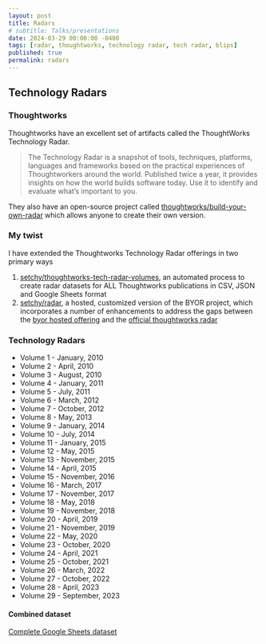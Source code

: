 ```yaml
---
layout: post
title: Radars
# subtitle: Talks/presentations
date: 2024-03-29 00:00:00 -0400
tags: [radar, thoughtworks, technology radar, tech radar, blips]
published: true
permalink: radars
---
```


## Technology Radars

### Thoughtworks

Thoughtworks have an excellent set of artifacts called the ThoughtWorks Technology Radar.

> The Technology Radar is a snapshot of tools, techniques, platforms, languages and frameworks based on the practical experiences of Thoughtworkers around the world. Published twice a year, it provides insights on how the world builds software today. Use it to identify and evaluate what’s important to you.

They also have an open-source project called [thoughtworks/build-your-own-radar](https://github.com/thoughtworks/build-your-own-radar) which allows anyone to create their own version.

### My twist

I have extended the Thoughtworks Technology Radar offerings in two primary ways

1. <span class="icon github">[setchy/thoughtworks-tech-radar-volumes](https://github.com/setchy/thoughtworks-tech-radar-volumes)</span>, an automated process to create radar datasets for ALL Thoughtworks publications in CSV, JSON and Google Sheets format
2. <span class="icon github">[setchy/radar](https://github.com/setchy/radar)</span>, a hosted, customized version of the BYOR project, which incorporates a number of enhancements to address the gaps between the [byor hosted offering](https://radar.thoughtworks.com) and the [official thoughtworks radar](https://thoughtworks.com/radar)

### Technology Radars

- <a href="https://radar.setchy.io/?documentId=https%3A%2F%2Fraw.githubusercontent.com%2Fsetchy%2Fthoughtworks-tech-radar-volumes%2Fmain%2Fvolumes%2Fcsv%2FThoughtworks%2520Technology%2520Radar%2520Volume%252001%2520%28Jan%25202010%29.csv" target="_blank"><span class="icon radar"></span></a><a href="https://www.thoughtworks.com/content/dam/thoughtworks/documents/radar/2010/01/tr_technology_radar_vol_1_en.pdf" target="_blank"><span class="icon pdf"></span></a> Volume 1 - January, 2010
- <a href="https://radar.setchy.io/?documentId=https%3A%2F%2Fraw.githubusercontent.com%2Fsetchy%2Fthoughtworks-tech-radar-volumes%2Fmain%2Fvolumes%2Fcsv%2FThoughtworks+Technology+Radar+Volume+02+%28Apr+2010%29.csv" target="_blank"><span class="icon radar"></span></a><a href="https://www.thoughtworks.com/content/dam/thoughtworks/documents/radar/2010/04/tr_technology_radar_vol_2_en.pdf" target="_blank"><span class="icon pdf"></span></a> Volume 2 - April, 2010
- <a href="https://radar.setchy.io/?documentId=https%3A%2F%2Fraw.githubusercontent.com%2Fsetchy%2Fthoughtworks-tech-radar-volumes%2Fmain%2Fvolumes%2Fcsv%2FThoughtworks%2520Technology%2520Radar%2520Volume%252003%2520%28Aug%25202010%29.csv" target="_blank"><span class="icon radar"></span></a><a href="https://www.thoughtworks.com/content/dam/thoughtworks/documents/radar/2010/08/tr_technology_radar_vol_3_en.pdf" target="_blank"><span class="icon pdf"></span></a> Volume 3 - August, 2010
- <a href="https://radar.setchy.io/?documentId=https%3A%2F%2Fraw.githubusercontent.com%2Fsetchy%2Fthoughtworks-tech-radar-volumes%2Fmain%2Fvolumes%2Fcsv%2FThoughtworks%2520Technology%2520Radar%2520Volume%252004%2520%28Jan%25202011%29.csv" target="_blank"><span class="icon radar"></span></a><a href="https://www.thoughtworks.com/content/dam/thoughtworks/documents/radar/2011/01/tr_technology_radar_vol_4_en.pdf" target="_blank"><span class="icon pdf"></span></a> Volume 4 - January, 2011
- <a href="https://radar.setchy.io/?documentId=https%3A%2F%2Fraw.githubusercontent.com%2Fsetchy%2Fthoughtworks-tech-radar-volumes%2Fmain%2Fvolumes%2Fcsv%2FThoughtworks%2520Technology%2520Radar%2520Volume%252005%2520%28Jul%25202011%29.csv" target="_blank"><span class="icon radar"></span></a><a href="https://www.thoughtworks.com/content/dam/thoughtworks/documents/radar/2011/07/tr_technology_radar_vol_5_en.pdf" target="_blank"><span class="icon pdf"></span></a> Volume 5 - July, 2011
- <a href="https://radar.setchy.io/?documentId=https%3A%2F%2Fraw.githubusercontent.com%2Fsetchy%2Fthoughtworks-tech-radar-volumes%2Fmain%2Fvolumes%2Fcsv%2FThoughtworks%2520Technology%2520Radar%2520Volume%252006%2520%28Mar%25202012%29.csv" target="_blank"><span class="icon radar"></span></a><a href="https://www.thoughtworks.com/content/dam/thoughtworks/documents/radar/2012/03/tr_technology_radar_vol_6_en.pdf" target="_blank"><span class="icon pdf"></span></a> Volume 6 - March, 2012
- <a href="https://radar.setchy.io/?documentId=https%3A%2F%2Fraw.githubusercontent.com%2Fsetchy%2Fthoughtworks-tech-radar-volumes%2Fmain%2Fvolumes%2Fcsv%2FThoughtworks%2520Technology%2520Radar%2520Volume%252007%2520%28Oct%25202012%29.csv" target="_blank"><span class="icon radar"></span></a><a href="https://www.thoughtworks.com/content/dam/thoughtworks/documents/radar/2012/10/tr_technology_radar_vol_7_en.pdf" target="_blank"><span class="icon pdf"></span></a> Volume 7 - October, 2012
- <a href="https://radar.setchy.io/?documentId=https%3A%2F%2Fraw.githubusercontent.com%2Fsetchy%2Fthoughtworks-tech-radar-volumes%2Fmain%2Fvolumes%2Fcsv%2FThoughtworks%2520Technology%2520Radar%2520Volume%252008%2520%28May%25202013%29.csv" target="_blank"><span class="icon radar"></span></a><a href="https://www.thoughtworks.com/content/dam/thoughtworks/documents/radar/2013/05/tr_technology_radar_vol_8_en.pdf" target="_blank"><span class="icon pdf"></span></a> Volume 8 - May, 2013
- <a href="https://radar.setchy.io/?documentId=https%3A%2F%2Fraw.githubusercontent.com%2Fsetchy%2Fthoughtworks-tech-radar-volumes%2Fmain%2Fvolumes%2Fcsv%2FThoughtworks%2520Technology%2520Radar%2520Volume%252009%2520%28Jan%25202014%29.csv" target="_blank"><span class="icon radar"></span></a><a href="https://www.thoughtworks.com/content/dam/thoughtworks/documents/radar/2014/01/tr_technology_radar_vol_9_en.pdf" target="_blank"><span class="icon pdf"></span></a> Volume 9 - January, 2014
- <a href="https://radar.setchy.io/?documentId=https%3A%2F%2Fraw.githubusercontent.com%2Fsetchy%2Fthoughtworks-tech-radar-volumes%2Fmain%2Fvolumes%2Fcsv%2FThoughtworks%2520Technology%2520Radar%2520Volume%252010%2520%28Jul%25202014%29.csv" target="_blank"><span class="icon radar"></span></a><a href="https://www.thoughtworks.com/content/dam/thoughtworks/documents/radar/2014/07/tr_technology_radar_vol_10_en.pdf" target="_blank"><span class="icon pdf"></span></a> Volume 10 - July, 2014
- <a href="https://radar.setchy.io/?documentId=https%3A%2F%2Fraw.githubusercontent.com%2Fsetchy%2Fthoughtworks-tech-radar-volumes%2Fmain%2Fvolumes%2Fcsv%2FThoughtworks%2520Technology%2520Radar%2520Volume%252011%2520%28Jan%25202015%29.csv" target="_blank"><span class="icon radar"></span></a><a href="https://www.thoughtworks.com/content/dam/thoughtworks/documents/radar/2015/01/tr_technology_radar_vol_11_en.pdf" target="_blank"><span class="icon pdf"></span></a> Volume 11 - January, 2015
- <a href="https://radar.setchy.io/?documentId=https%3A%2F%2Fraw.githubusercontent.com%2Fsetchy%2Fthoughtworks-tech-radar-volumes%2Fmain%2Fvolumes%2Fcsv%2FThoughtworks%2520Technology%2520Radar%2520Volume%252012%2520%28May%25202015%29.csv" target="_blank"><span class="icon radar"></span></a><a href="https://www.thoughtworks.com/content/dam/thoughtworks/documents/radar/2015/05/tr_technology_radar_vol_12_en.pdf" target="_blank"><span class="icon pdf"></span></a> Volume 12 - May, 2015
- <a href="https://radar.setchy.io/?documentId=https%3A%2F%2Fraw.githubusercontent.com%2Fsetchy%2Fthoughtworks-tech-radar-volumes%2Fmain%2Fvolumes%2Fcsv%2FThoughtworks%2520Technology%2520Radar%2520Volume%252013%2520%28Nov%25202015%29.csv" target="_blank"><span class="icon radar"></span></a><a href="https://www.thoughtworks.com/content/dam/thoughtworks/documents/radar/2015/11/tr_technology_radar_vol_13_en.pdf" target="_blank"><span class="icon pdf"></span></a> Volume 13 - November, 2015
- <a href="https://radar.setchy.io/?documentId=https%3A%2F%2Fraw.githubusercontent.com%2Fsetchy%2Fthoughtworks-tech-radar-volumes%2Fmain%2Fvolumes%2Fcsv%2FThoughtworks%2520Technology%2520Radar%2520Volume%252014%2520%28Apr%25202016%29.csv" target="_blank"><span class="icon radar"></span></a><a href="https://www.thoughtworks.com/content/dam/thoughtworks/documents/radar/2016/04/tr_technology_radar_vol_14_en.pdf" target="_blank"><span class="icon pdf"></span></a> Volume 14 - April, 2015
- <a href="https://radar.setchy.io/?documentId=https%3A%2F%2Fraw.githubusercontent.com%2Fsetchy%2Fthoughtworks-tech-radar-volumes%2Fmain%2Fvolumes%2Fcsv%2FThoughtworks%2520Technology%2520Radar%2520Volume%252015%2520%28Nov%25202016%29.csv" target="_blank"><span class="icon radar"></span></a><a href="https://www.thoughtworks.com/content/dam/thoughtworks/documents/radar/2016/11/tr_technology_radar_vol_15_en.pdf" target="_blank"><span class="icon pdf"></span></a> Volume 15 - November, 2016
- <a href="https://radar.setchy.io/?documentId=https%3A%2F%2Fraw.githubusercontent.com%2Fsetchy%2Fthoughtworks-tech-radar-volumes%2Fmain%2Fvolumes%2Fcsv%2FThoughtworks%2520Technology%2520Radar%2520Volume%252016%2520%28Mar%25202017%29.csv" target="_blank"><span class="icon radar"></span></a><a href="https://www.thoughtworks.com/content/dam/thoughtworks/documents/radar/2017/03/tr_technology_radar_vol_16_en.pdf" target="_blank"><span class="icon pdf"></span></a> Volume 16 - March, 2017
- <a href="https://radar.setchy.io/?documentId=https%3A%2F%2Fraw.githubusercontent.com%2Fsetchy%2Fthoughtworks-tech-radar-volumes%2Fmain%2Fvolumes%2Fcsv%2FThoughtworks%2520Technology%2520Radar%2520Volume%252017%2520%28Nov%25202017%29.csv" target="_blank"><span class="icon radar"></span></a><a href="https://www.thoughtworks.com/content/dam/thoughtworks/documents/radar/2017/11/tr_technology_radar_vol_17_en.pdf" target="_blank"><span class="icon pdf"></span></a> Volume 17 - November, 2017
- <a href="https://radar.setchy.io/?documentId=https%3A%2F%2Fraw.githubusercontent.com%2Fsetchy%2Fthoughtworks-tech-radar-volumes%2Fmain%2Fvolumes%2Fcsv%2FThoughtworks%2520Technology%2520Radar%2520Volume%252018%2520%28May%25202018%29.csv" target="_blank"><span class="icon radar"></span></a><a href="https://www.thoughtworks.com/content/dam/thoughtworks/documents/radar/2018/05/tr_technology_radar_vol_18_en.pdf" target="_blank"><span class="icon pdf"></span></a> Volume 18 - May, 2018
- <a href="https://radar.setchy.io/?documentId=https%3A%2F%2Fraw.githubusercontent.com%2Fsetchy%2Fthoughtworks-tech-radar-volumes%2Fmain%2Fvolumes%2Fcsv%2FThoughtworks%2520Technology%2520Radar%2520Volume%252019%2520%28Nov%25202018%29.csv" target="_blank"><span class="icon radar"></span></a><a href="https://www.thoughtworks.com/content/dam/thoughtworks/documents/radar/2018/11/tr_technology_radar_vol_19_en.pdf" target="_blank"><span class="icon pdf"></span></a> Volume 19 - November, 2018
- <a href="https://radar.setchy.io/?documentId=https%3A%2F%2Fraw.githubusercontent.com%2Fsetchy%2Fthoughtworks-tech-radar-volumes%2Fmain%2Fvolumes%2Fcsv%2FThoughtworks%2520Technology%2520Radar%2520Volume%252020%2520%28Apr%25202019%29.csv" target="_blank"><span class="icon radar"></span></a><a href="https://www.thoughtworks.com/content/dam/thoughtworks/documents/radar/2019/04/tr_technology_radar_vol_20_en.pdf" target="_blank"><span class="icon pdf"></span></a> Volume 20 - April, 2019
- <a href="https://radar.setchy.io/?documentId=https%3A%2F%2Fraw.githubusercontent.com%2Fsetchy%2Fthoughtworks-tech-radar-volumes%2Fmain%2Fvolumes%2Fcsv%2FThoughtworks%2520Technology%2520Radar%2520Volume%252021%2520%28Nov%25202019%29.csv" target="_blank"><span class="icon radar"></span></a><a href="https://www.thoughtworks.com/content/dam/thoughtworks/documents/radar/2019/11/tr_technology_radar_vol_21_en.pdf" target="_blank"><span class="icon pdf"></span></a> Volume 21 - November, 2019
- <a href="https://radar.setchy.io/?documentId=https%3A%2F%2Fraw.githubusercontent.com%2Fsetchy%2Fthoughtworks-tech-radar-volumes%2Fmain%2Fvolumes%2Fcsv%2FThoughtworks%2520Technology%2520Radar%2520Volume%252022%2520%28May%25202020%29.csv" target="_blank"><span class="icon radar"></span></a><a href="https://www.thoughtworks.com/content/dam/thoughtworks/documents/radar/2020/05/tr_technology_radar_vol_22_en.pdf" target="_blank"><span class="icon pdf"></span></a> Volume 22 - May, 2020
- <a href="https://radar.setchy.io/?documentId=https%3A%2F%2Fraw.githubusercontent.com%2Fsetchy%2Fthoughtworks-tech-radar-volumes%2Fmain%2Fvolumes%2Fcsv%2FThoughtworks%2520Technology%2520Radar%2520Volume%252023%2520%28Oct%25202020%29.csv" target="_blank"><span class="icon radar"></span></a><a href="https://www.thoughtworks.com/content/dam/thoughtworks/documents/radar/2020/10/tr_technology_radar_vol_23_en.pdf" target="_blank"><span class="icon pdf"></span></a> Volume 23 - October, 2020
- <a href="https://radar.setchy.io/?documentId=https%3A%2F%2Fraw.githubusercontent.com%2Fsetchy%2Fthoughtworks-tech-radar-volumes%2Fmain%2Fvolumes%2Fcsv%2FThoughtworks%2520Technology%2520Radar%2520Volume%252024%2520%28Apr%25202021%29.csv" target="_blank"><span class="icon radar"></span></a><a href="https://www.thoughtworks.com/content/dam/thoughtworks/documents/radar/2021/04/tr_technology_radar_vol_24_en.pdf" target="_blank"><span class="icon pdf"></span></a> Volume 24 - April, 2021
- <a href="https://radar.setchy.io/?documentId=https%3A%2F%2Fraw.githubusercontent.com%2Fsetchy%2Fthoughtworks-tech-radar-volumes%2Fmain%2Fvolumes%2Fcsv%2FThoughtworks%2520Technology%2520Radar%2520Volume%252025%2520%28Oct%25202021%29.csv" target="_blank"><span class="icon radar"></span></a><a href="https://www.thoughtworks.com/content/dam/thoughtworks/documents/radar/2021/10/tr_technology_radar_vol_25_en.pdf" target="_blank"><span class="icon pdf"></span></a> Volume 25 - October, 2021
- <a href="https://radar.setchy.io/?documentId=https%3A%2F%2Fraw.githubusercontent.com%2Fsetchy%2Fthoughtworks-tech-radar-volumes%2Fmain%2Fvolumes%2Fcsv%2FThoughtworks%2520Technology%2520Radar%2520Volume%252026%2520%28Mar%25202022%29.csv" target="_blank"><span class="icon radar"></span></a><a href="https://www.thoughtworks.com/content/dam/thoughtworks/documents/radar/2022/03/tr_technology_radar_vol_26_en.pdf" target="_blank"><span class="icon pdf"></span></a> Volume 26 - March, 2022
- <a href="https://radar.setchy.io/?documentId=https%3A%2F%2Fraw.githubusercontent.com%2Fsetchy%2Fthoughtworks-tech-radar-volumes%2Fmain%2Fvolumes%2Fcsv%2FThoughtworks%2520Technology%2520Radar%2520Volume%252027%2520%28Oct%25202022%29.csv" target="_blank"><span class="icon radar"></span></a><a href="https://www.thoughtworks.com/content/dam/thoughtworks/documents/radar/2022/10/tr_technology_radar_vol_27_en.pdf" target="_blank"><span class="icon pdf"></span></a> Volume 27 - October, 2022
- <a href="https://radar.setchy.io/?documentId=https%3A%2F%2Fraw.githubusercontent.com%2Fsetchy%2Fthoughtworks-tech-radar-volumes%2Fmain%2Fvolumes%2Fcsv%2FThoughtworks%2520Technology%2520Radar%2520Volume%252028%2520%28Apr%25202023%29.csv" target="_blank"><span class="icon radar"></span></a><a href="https://www.thoughtworks.com/content/dam/thoughtworks/documents/radar/2023/04/tr_technology_radar_vol_28_en.pdf" target="_blank"><span class="icon pdf"></span></a> Volume 28 - April, 2023
- <a href="https://radar.setchy.io/?documentId=https%3A%2F%2Fraw.githubusercontent.com%2Fsetchy%2Fthoughtworks-tech-radar-volumes%2Fmain%2Fvolumes%2Fcsv%2FThoughtworks%2520Technology%2520Radar%2520Volume%252029%2520%28Sep%25202023%29.csv" target="_blank"><span class="icon radar"></span></a><a href="https://www.thoughtworks.com/content/dam/thoughtworks/documents/radar/2023/09/tr_technology_radar_vol_29_en.pdf" target="_blank"><span class="icon pdf"></span></a> Volume 29 - September, 2023

#### Combined dataset

<a href="https://docs.google.com/spreadsheets/d/1VRXOw7EUGBIeM8Khd5GFocxOWT59HRJtqs9-WbB61FI/edit?usp=sharing" target="_blank"><span id="google-sheets-icon" />Complete Google Sheets dataset</a>
